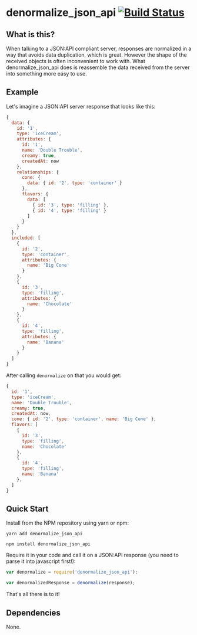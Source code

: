 # denormalize_json_api [![Build Status](https://travis-ci.org/tonyfg/denormalize_json_api.svg?branch=master)](https://travis-ci.org/tonyfg/denormalize_json_api)

## What is this?

When talking to a JSON:API compliant server, responses are normalized in a way that avoids data duplication, which is great. However the shape of the received objects is often inconvenient to work with.
What denormalize_json_api does is reassemble the data received from the server into something more easy to use.

## Example

Let's imagine a JSON:API server response that looks like this:

```js
{
  data: {
    id: '1',
    type: 'iceCream',
    attributes: {
      id: '1',
      name: 'Double Trouble',
      creamy: true,
      createdAt: now
    },
    relationships: {
      cone: {
        data: { id: '2', type: 'container' }
      },
      flavors: {
        data: [
          { id: '3', type: 'filling' },
          { id: '4', type: 'filling' }
        ]
      }
    }
  },
  included: [
    {
      id: '2',
      type: 'container',
      attributes: {
        name: 'Big Cone'
      }
    },
    {
      id: '3',
      type: 'filling',
      attributes: {
        name: 'Chocolate'
      }
    },
    {
      id: '4',
      type: 'filling',
      attributes: {
        name: 'Banana'
      }
    }
  ]
}
```

After calling `denormalize` on that you would get:

```js
{
  id: '1',
  type: 'iceCream',
  name: 'Double Trouble',
  creamy: true,
  createdAt: now,
  cone: { id: '2', type: 'container', name: 'Big Cone' },
  flavors: [
    {
      id: '3',
      type: 'filling',
      name: 'Chocolate'
    },
    { 
      id: '4', 
      type: 'filling',
      name: 'Banana'
    },
  ]
}
```

## Quick Start

Install from the NPM repository using yarn or npm:

```shell
yarn add denormalize_json_api
```

```shell
npm install denormalize_json_api
```

Require it in your code and call it on a JSON:API response (you need to parse it into javascript first!):

```js
var denormalize = require('denormalize_json_api');

var denormalizedResponse = denormalize(response);
```

That's all there is to it!

## Dependencies

None.
